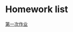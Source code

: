 # Homework list
[第一次作业](https://github.com/Steve-42/compuational_physics_N2014301020077/blob/master/homework2.md)
